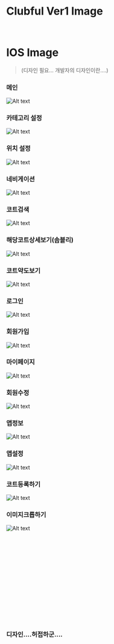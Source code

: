 # Clubful Ver1 Image
<br>


# IOS Image
> (디자인 필요... 개발자의 디자인이란....)

### 메인<br>
![Alt text](01.png)
<br>
### 카테고리 설정<br>
![Alt text](02.png)
<br>
### 위치 설정<br>
![Alt text](03.png)
<br>
### 네비게이션<br>
![Alt text](04.png)
<br>
### 코트검색<br>
![Alt text](05.png)
<br>
### 해당코트상세보기(솜블리)<br>
![Alt text](06.png)
<br>
### 코트약도보기<br>
![Alt text](07.png)
<br>
### 로그인<br>
![Alt text](08.png)
<br>
### 회원가입<br>
![Alt text](09.png)
<br>
### 마이페이지<br>
![Alt text](10.png)
<br>
### 회원수정<br>
![Alt text](11.png)
<br>
### 앱정보<br>
![Alt text](12.png)
<br>
### 앱설정<br>
![Alt text](13.png)
<br>
### 코트등록하기<br>
![Alt text](14.png)
<br>
### 이미지크롭하기<br>
![Alt text](15.png)
<br>





<br><br><br><br><br><br><br><br><br><br><br><br><br>
### 디자인....허접하군....
